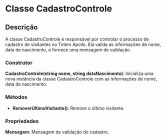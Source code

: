 # Classe CadastroControle

## Descrição

A classe CadastroControle é responsável por controlar o processo de cadastro de visitantes no Totem Apollo. Ela valida as informações de nome, data de nascimento, e fornece uma mensagem de validação.

### Construtor

**CadastroControle(string nome, string dataNascimento)**: Inicializa uma nova instância da classe CadastroControle com as informações de nome, data de nascimento.

### Métodos

- **RemoverUltimoVisitante()**: Remove o último visitante.

### Propriedades

**Mensagem**: Mensagem de validação do cadastro.